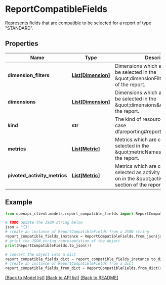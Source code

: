 # ReportCompatibleFields

Represents fields that are compatible to be selected for a report of type \"STANDARD\".

## Properties

Name | Type | Description | Notes
------------ | ------------- | ------------- | -------------
**dimension_filters** | [**List[Dimension]**](Dimension.md) | Dimensions which are compatible to be selected in the \&quot;dimensionFilters\&quot; section of the report. | [optional] 
**dimensions** | [**List[Dimension]**](Dimension.md) | Dimensions which are compatible to be selected in the \&quot;dimensions\&quot; section of the report. | [optional] 
**kind** | **str** | The kind of resource this is, in this case dfareporting#reportCompatibleFields. | [optional] 
**metrics** | [**List[Metric]**](Metric.md) | Metrics which are compatible to be selected in the \&quot;metricNames\&quot; section of the report. | [optional] 
**pivoted_activity_metrics** | [**List[Metric]**](Metric.md) | Metrics which are compatible to be selected as activity metrics to pivot on in the \&quot;activities\&quot; section of the report. | [optional] 

## Example

```python
from openapi_client.models.report_compatible_fields import ReportCompatibleFields

# TODO update the JSON string below
json = "{}"
# create an instance of ReportCompatibleFields from a JSON string
report_compatible_fields_instance = ReportCompatibleFields.from_json(json)
# print the JSON string representation of the object
print(ReportCompatibleFields.to_json())

# convert the object into a dict
report_compatible_fields_dict = report_compatible_fields_instance.to_dict()
# create an instance of ReportCompatibleFields from a dict
report_compatible_fields_from_dict = ReportCompatibleFields.from_dict(report_compatible_fields_dict)
```
[[Back to Model list]](../README.md#documentation-for-models) [[Back to API list]](../README.md#documentation-for-api-endpoints) [[Back to README]](../README.md)


